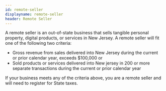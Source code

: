 ```yaml
---
id: remote-seller
displayname: remote-seller
header: Remote Seller
---
```


A remote seller is an out-of-state business that sells tangible personal property, digital products, or services in New Jersey. A remote seller will fit one of the following two criteria:

- Gross revenue from sales delivered into New Jersey during the current or prior calendar year, exceeds $100,000 or
- Sold products or services delivered into New jersey in 200 or more separate transactions during the current or prior calendar year

If your business meets any of the criteria above, you are a remote seller and will need to register for State taxes.
